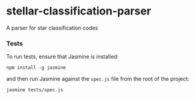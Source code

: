 # stellar-classification-parser
A parser for star classification codes

### Tests
To run tests, ensure that Jasmine is installed:

    npm install -g jasmine

and then run Jasmine against the `spec.js` file from the root of the project:

    jasmine tests/spec.js
    
    